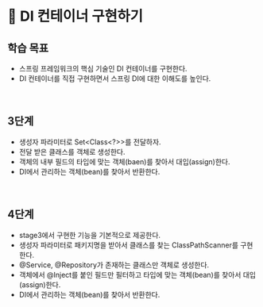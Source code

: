 # 📖 DI 컨테이너 구현하기

## 학습 목표

- 스프링 프레임워크의 핵심 기술인 DI 컨테이너를 구현한다.
- DI 컨테이너를 직접 구현하면서 스프링 DI에 대한 이해도를 높인다.

<br>

## 3단계

- 생성자 파라미터로 Set<Class<?>>를 전달하자.
- 전달 받은 클래스를 객체로 생성한다.
- 객체의 내부 필드의 타입에 맞는 객체(baen)를 찾아서 대입(assign)한다.
- DI에서 관리하는 객체(bean)를 찾아서 반환한다.

<br>

## 4단계

- stage3에서 구현한 기능을 기본적으로 제공한다.
- 생성자 파라미터로 패키지명을 받아서 클래스를 찾는 ClassPathScanner를 구현한다.
- @Service, @Repository가 존재하는 클래스만 객체로 생성한다.
- 객체에서 @Inject를 붙인 필드만 필터하고 타입에 맞는 객체(bean)를 찾아서 대입(assign)한다.
- DI에서 관리하는 객체(bean)를 찾아서 반환한다.

